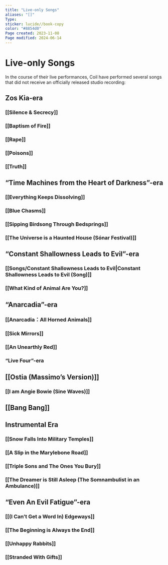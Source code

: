 ```yaml
---
title: "Live-only Songs"
aliases: "[]"
Type: 
sticker: lucide//book-copy
color: "#8854d0"
Page created: 2023-11-08
Page modified: 2024-06-14
---
```


# Live-only Songs

In the course of their live performances, Coil have performed several songs that did not receive an officially released studio recording:

## Zos Kia-era

### [[Silence & Secrecy]]

### [[Baptism of Fire]]

### [[Rape]]

### [[Poisons]]

### [[Truth]]

## “Time Machines from the Heart of Darkness”-era

### [[Everything Keeps Dissolving]]

### [[Blue Chasms]]

### [[Sipping Birdsong Through Bedsprings]]

### [[The Universe is a Haunted House (Sónar Festival)]]

## “Constant Shallowness Leads to Evil”-era

### [[Songs/Constant Shallowness Leads to Evil|Constant Shallowness Leads to Evil (Song)]]

### [[What Kind of Animal Are You?]]

## “Anarcadia”-era

### [[Anarcadia：All Horned Animals]]

### [[Sick Mirrors]]

### [[An Unearthly Red]]

### “Live Four”-era

## [[Ostia (Massimo’s Version)]]

### [[I am Angie Bowie (Sine Waves)]]

## [[Bang Bang]]

## Instrumental Era

### [[Snow Falls Into Military Temples]]

### [[A Slip in the Marylebone Road]]

### [[Triple Sons and The Ones You Bury]]

### [[The Dreamer is Still Asleep (The Somnambulist in an Ambulance)]]

## “Even An Evil Fatigue”-era

### [[(I Can’t Get a Word In) Edgeways]]

### [[The Beginning is Always the End]]

### [[Unhappy Rabbits]]

### [[Stranded With Gifts]]
